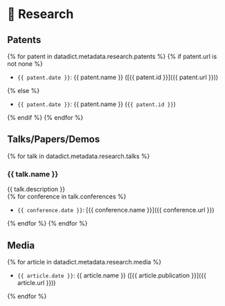 # 🔬 Research
## Patents
{% for patent in datadict.metadata.research.patents %}
{% if patent.url is not none %}

  * `{{ patent.date }}`: {{ patent.name }} ([{{ patent.id }}]({{ patent.url }}))

{% else %}

  * `{{ patent.date }}`: {{ patent.name }} (`{{ patent.id }}`)

{% endif %}
{% endfor %}

## Talks/Papers/Demos
{% for talk in datadict.metadata.research.talks %}
### {{ talk.name }}
{{ talk.description }}<br/>
{% for conference in talk.conferences %}

  * `{{ conference.date }}`: [{{ conference.name }}]({{ conference.url }})

{% endfor %}
{% endfor %}

## Media
{% for article in datadict.metadata.research.media %}

  * `{{ article.date }}`: {{ article.name }} ([{{ article.publication }}]({{ article.url }}))

{% endfor %}
